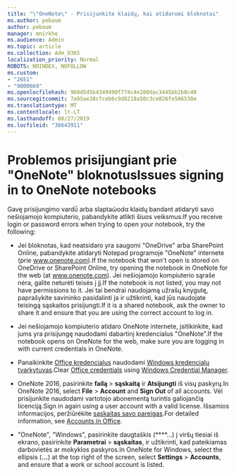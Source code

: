 ```yaml
---
title: "\"OneNote\" - Prisijunkite klaidų, kai atidaromi bloknotai"
ms.author: pebaum
author: pebaum
manager: mnirkhe
ms.audience: Admin
ms.topic: article
ms.collection: Adm_O365
localization_priority: Normal
ROBOTS: NOINDEX, NOFOLLOW
ms.custom:
- "2651"
- "9000669"
ms.openlocfilehash: 960d5d5b4349490f774c4e280dac3445bb2b8c48
ms.sourcegitcommit: 7a95ae38cfceb6c9d8218a50c3ce026fe506530e
ms.translationtype: MT
ms.contentlocale: lt-LT
ms.lasthandoff: 08/27/2019
ms.locfileid: "36643911"
---
```

# <a name="issues-signing-in-to-onenote-notebooks"></a><span data-ttu-id="04940-102">Problemos prisijungiant prie "OneNote" bloknotus</span><span class="sxs-lookup"><span data-stu-id="04940-102">Issues signing in to OneNote notebooks</span></span>

<span data-ttu-id="04940-103">Gavę prisijungimo vardΰ arba slaptaώodα klaidų bandant atidaryti savo nešiojamojo kompiuterio, pabandykite atlikti šiuos veiksmus:</span><span class="sxs-lookup"><span data-stu-id="04940-103">If you receive login or password errors when trying to open your notebook, try the following:</span></span>

- <span data-ttu-id="04940-104">Jei bloknotas, kad neatsidaro yra saugomi "OneDrive" arba SharePoint Online, pabandykite atidaryti Notepad programoje "OneNote" internete (prie www.onenote.com).</span><span class="sxs-lookup"><span data-stu-id="04940-104">If the notebook that won't open is stored on OneDrive or SharePoint Online, try opening the notebook in OneNote for the web (at www.onenote.com).</span></span> <span data-ttu-id="04940-105">Jei nešiojamojo kompiuterio sąraše nėra, galite neturėti teisės į jį.</span><span class="sxs-lookup"><span data-stu-id="04940-105">If the notebook is not listed, you may not have permissions to it.</span></span> <span data-ttu-id="04940-106">Jei tai bendrai naudojamą užrašų knygutę, paprašykite savininko pasidalinti ja ir užtikrinti, kad jūs naudojate teisingą sąskaitos prisijungti.</span><span class="sxs-lookup"><span data-stu-id="04940-106">If it is a shared notebook, ask the owner to share it and ensure that you are using the correct account to log in.</span></span>

- <span data-ttu-id="04940-107">Jei nešiojamojo kompiuterio atidaro OneNote internete, įsitikinkite, kad jums yra prisijungę naudodami dabartinį kredencialus "OneNote".</span><span class="sxs-lookup"><span data-stu-id="04940-107">If the notebook opens on OneNote for the web, make sure you are logging in with current credentials in OneNote.</span></span> 

- <span data-ttu-id="04940-108">Panaikinkite [Office kredencialus](https://docs.microsoft.com/office/troubleshoot/error-messages/another-account-already-signed-in#step-3-clear-cached-credentials-on-the-computer) naudodami [Windows kredencialų tvarkytuvas](https://support.microsoft.com/help/4026814/windows-accessing-credential-manager).</span><span class="sxs-lookup"><span data-stu-id="04940-108">Clear [Office credentials](https://docs.microsoft.com/office/troubleshoot/error-messages/another-account-already-signed-in#step-3-clear-cached-credentials-on-the-computer) using [Windows Credential Manager](https://support.microsoft.com/help/4026814/windows-accessing-credential-manager).</span></span>

- <span data-ttu-id="04940-109">OneNote 2016, pasirinkite **failą** > **sąskaitą** ir **Atsijungti** iš visų paskyrų.</span><span class="sxs-lookup"><span data-stu-id="04940-109">In OneNote 2016, select **File** > **Account** and **Sign Out** of all accounts.</span></span> <span data-ttu-id="04940-110">Vėl prisijunkite naudodami vartotojo abonementą turintis galiojančią licenciją.</span><span class="sxs-lookup"><span data-stu-id="04940-110">Sign in again using a user account with a valid license.</span></span> <span data-ttu-id="04940-111">Išsamios informacijos, peržiūrėkite [sąskaitas savo pareigas](https://support.office.com/article/accounts-in-office-628ea040-f265-49de-b986-be09c3ebf8a9).</span><span class="sxs-lookup"><span data-stu-id="04940-111">For detailed information, see [Accounts in Office](https://support.office.com/article/accounts-in-office-628ea040-f265-49de-b986-be09c3ebf8a9).</span></span>

- <span data-ttu-id="04940-112">"OneNote", "Windows", pasirinkite daugtaškis (\*\*\*\*...) į viršų tiesiai iš ekrano, pasirinkite **Parametrai** > **sąskaitas**, ir užtikrinti, kad pateikiamas darbovietės ar mokyklos paskyros.</span><span class="sxs-lookup"><span data-stu-id="04940-112">In OneNote for Windows, select the ellipsis (**…**) at the top right of the screen, select **Settings** > **Accounts**, and ensure that a work or school account is listed.</span></span>